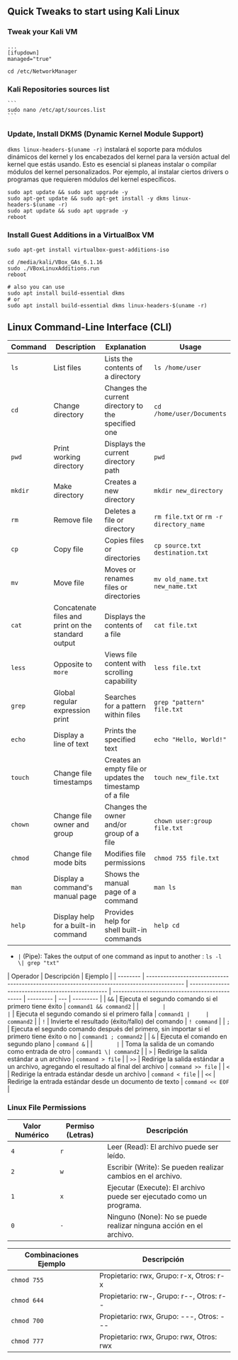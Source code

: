 ## Quick Tweaks to start using Kali Linux

### Tweak your Kali VM

```
...
[ifupdown]
managed="true"
```

    cd /etc/NetworkManager

### Kali Repositories sources list

    ```
    sudo nano /etc/apt/sources.list
    ```

### Update, Install DKMS (Dynamic Kernel Module Support)

`dkms linux-headers-$(uname -r)` instalará el soporte para módulos dinámicos del kernel y los encabezados del kernel para la versión actual del kernel que estás usando. Esto es esencial si planeas instalar o compilar módulos del kernel personalizados. Por ejemplo, al instalar ciertos drivers o programas que requieren módulos del kernel específicos.

```
sudo apt update && sudo apt upgrade -y
sudo apt-get update && sudo apt-get install -y dkms linux-headers-$(uname -r)
sudo apt update && sudo apt upgrade -y
reboot
```

### Install Guest Additions in a VirtualBox VM

    sudo apt-get install virtualbox-guest-additions-iso

    cd /media/kali/VBox_GAs_6.1.16
    sudo ./VBoxLinuxAdditions.run
    reboot

    # also you can use
    sudo apt install build-essential dkms
    # or
    sudo apt install build-essential dkms linux-headers-$(uname -r)

## Linux Command-Line Interface (CLI)

| Command | Description                                        | Explanation                                              | Usage                                   |
| ------- | -------------------------------------------------- | -------------------------------------------------------- | --------------------------------------- |
| `ls`    | List files                                         | Lists the contents of a directory                        | `ls /home/user`                         |
| `cd`    | Change directory                                   | Changes the current directory to the specified one       | `cd /home/user/Documents`               |
| `pwd`   | Print working directory                            | Displays the current directory path                      | `pwd`                                   |
| `mkdir` | Make directory                                     | Creates a new directory                                  | `mkdir new_directory`                   |
| `rm`    | Remove file                                        | Deletes a file or directory                              | `rm file.txt` or `rm -r directory_name` |
| `cp`    | Copy file                                          | Copies files or directories                              | `cp source.txt destination.txt`         |
| `mv`    | Move file                                          | Moves or renames files or directories                    | `mv old_name.txt new_name.txt`          |
| `cat`   | Concatenate files and print on the standard output | Displays the contents of a file                          | `cat file.txt`                          |
| `less`  | Opposite to `more`                                 | Views file content with scrolling capability             | `less file.txt`                         |
| `grep`  | Global regular expression print                    | Searches for a pattern within files                      | `grep "pattern" file.txt`               |
| `echo`  | Display a line of text                             | Prints the specified text                                | `echo "Hello, World!"`                  |
| `touch` | Change file timestamps                             | Creates an empty file or updates the timestamp of a file | `touch new_file.txt`                    |
| `chown` | Change file owner and group                        | Changes the owner and/or group of a file                 | `chown user:group file.txt`             |
| `chmod` | Change file mode bits                              | Modifies file permissions                                | `chmod 755 file.txt`                    |
| `man`   | Display a command's manual page                    | Shows the manual page of a command                       | `man ls`                                |
| `help`  | Display help for a built-in command                | Provides help for shell built-in commands                | `help cd`                               |

- `|` (Pipe): Takes the output of one command as input to another : `ls -l \| grep "txt"`

| Operador | Descripción                                                                                 | Ejemplo                                           |
| -------- | ------------------------------------------------------------------------------------------- | ------------------------------------------------- | ---------------------------------------------- | --------- | --- | --------- |
| `&&`     | Ejecuta el segundo comando si el primero tiene éxito                                        | `command1 && command2`                            |
| `        |                                                                                             | `                                                 | Ejecuta el segundo comando si el primero falla | `command1 |     | command2` |
| `!`      | Invierte el resultado (éxito/fallo) del comando                                             | `! command`                                       |
| `;`      | Ejecuta el segundo comando después del primero, sin importar si el primero tiene éxito o no | `command1 ; command2`                             |
| `&`      | Ejecuta el comando en segundo plano                                                         | `command &`                                       |
| `        | `                                                                                           | Toma la salida de un comando como entrada de otro | `command1 \| command2`                         |
| `>`      | Redirige la salida estándar a un archivo                                                    | `command > file`                                  |
| `>>`     | Redirige la salida estándar a un archivo, agregando el resultado al final del archivo       | `command >> file`                                 |
| `<`      | Redirige la entrada estándar desde un archivo                                               | `command < file`                                  |
| `<<`     | Redirige la entrada estándar desde un documento de texto                                    | `command << EOF`                                  |

### Linux File Permissions

| Valor Numérico | Permiso (Letras) | Descripción                                                          |
| -------------- | ---------------- | -------------------------------------------------------------------- |
| `4`            | `r`              | Leer (Read): El archivo puede ser leído.                             |
| `2`            | `w`              | Escribir (Write): Se pueden realizar cambios en el archivo.          |
| `1`            | `x`              | Ejecutar (Execute): El archivo puede ser ejecutado como un programa. |
| `0`            | `-`              | Ninguno (None): No se puede realizar ninguna acción en el archivo.   |

| Combinaciones Ejemplo | Descripción                              |
| --------------------- | ---------------------------------------- |
| `chmod 755`           | Propietario: rwx, Grupo: r-x, Otros: r-x |
| `chmod 644`           | Propietario: rw-, Grupo: r--, Otros: r-- |
| `chmod 700`           | Propietario: rwx, Grupo: ---, Otros: --- |
| `chmod 777`           | Propietario: rwx, Grupo: rwx, Otros: rwx |
